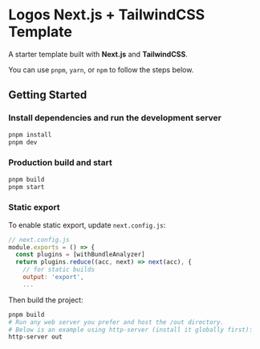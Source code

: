 # Logos Next.js + TailwindCSS Template

A starter template built with **Next.js** and **TailwindCSS**.

You can use `pnpm`, `yarn`, or `npm` to follow the steps below.

## Getting Started

### Install dependencies and run the development server

```bash
pnpm install
pnpm dev
```

### Production build and start

```bash
pnpm build
pnpm start
```

### Static export

To enable static export, update `next.config.js`:

```javascript
// next.config.js
module.exports = () => {
  const plugins = [withBundleAnalyzer]
  return plugins.reduce((acc, next) => next(acc), {
    // for static builds
    output: 'export',
    ...
```

Then build the project:

```bash
pnpm build
# Run any web server you prefer and host the /out directory.
# Below is an example using http-server (install it globally first):
http-server out
```
